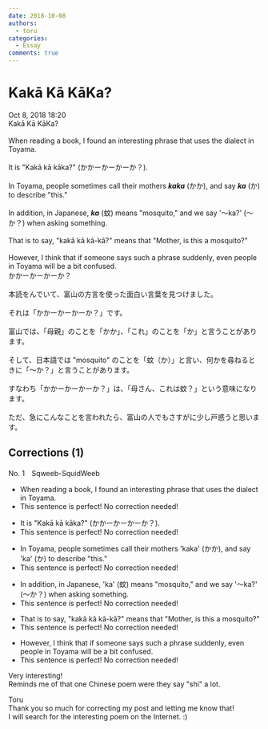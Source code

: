 ```yaml
---
date: 2018-10-08
authors:
  - toru
categories:
  - Essay
comments: true
---
```


# Kakā Kā KāKa?
<div class="date">Oct 8, 2018 18:20</div>
<div id="post"><div id="body_show_ori">
Kakā Kā KāKa?<br/><br/>When reading a book, I found an interesting phrase that uses the dialect in Toyama.<br/><br/>It is "Kakā kā kāka?" (かかーかーかーか？).<br/><br/>In Toyama, people sometimes call their mothers <strong><em>kaka</em></strong> (かか), and say <strong><em>ka</em></strong> (か) to describe "this."<br/><br/>In addition, in Japanese, <strong><em>ka</em></strong> (蚊) means "mosquito," and we say '～ka?' (～か？) when asking something.<br/><br/>That is to say, "kakā kā kā-kā?" means that "Mother, is this a mosquito?"<br/><br/>However, I think that if someone says such a phrase suddenly, even people in Toyama will be a bit confused.
</div></div>

<!-- more -->

<div id="post_ja"><div id="body_show_mo">
かかーかーかーか？<br/><br/>本読をんでいて、富山の方言を使った面白い言葉を見つけました。<br/><br/>それは「かかーかーかーか？」です。<br/><br/>富山では、「母親」のことを「かか」、「これ」のことを「か」と言うことがあります。<br/><br/>そして、日本語では "mosquito" のことを「蚊（か）」と言い、何かを尋ねるときに「～か？」と言うことがあります。<br/><br/>すなわち「かかーかーかーか？」は、「母さん、これは蚊？」という意味になります。<br/><br/>ただ、急にこんなことを言われたら、富山の人でもさすがに少し戸惑うと思います。
</div></div>

## Corrections (1)
<div id="block"><div class="first_name"> No. 1　<span class="just_name">Sqweeb-SquidWeeb</span></div><div id="block2">
<ul class="correction_field">
<li class="incorrect">When reading a book, I found an interesting phrase that uses the dialect in Toyama.</li>
<li class="corrected perfect">This sentence is perfect! No correction needed!</li>
</ul>
<ul class="correction_field">
<li class="incorrect">It is "Kakā kā kāka?" (かかーかーかーか？).</li>
<li class="corrected perfect">This sentence is perfect! No correction needed!</li>
</ul>
<ul class="correction_field">
<li class="incorrect">In Toyama, people sometimes call their mothers 'kaka' (かか), and say 'ka' (か) to describe "this."</li>
<li class="corrected perfect">This sentence is perfect! No correction needed!</li>
</ul>
<ul class="correction_field">
<li class="incorrect">In addition, in Japanese, 'ka' (蚊) means "mosquito," and we say '～ka?' (～か？) when asking something.</li>
<li class="corrected perfect">This sentence is perfect! No correction needed!</li>
</ul>
<ul class="correction_field">
<li class="incorrect">That is to say, "kakā kā kā-kā?" means that "Mother, is this a mosquito?"</li>
<li class="corrected perfect">This sentence is perfect! No correction needed!</li>
</ul>
<ul class="correction_field">
<li class="incorrect">However, I think that if someone says such a phrase suddenly, even people in Toyama will be a bit confused.</li>
<li class="corrected perfect">This sentence is perfect! No correction needed!</li>
</ul>
<p class="comment_small">
 Very interesting!
 <br/>
 Reminds me of that one Chinese poem were they say "shi" a lot.
</p>

</div><div class="name"><span class="just_name">Toru</span><br>
Thank you so much for correcting my post and letting me know that!<br/>I will search for the interesting poem on the Internet. :)
</div>
</div>
